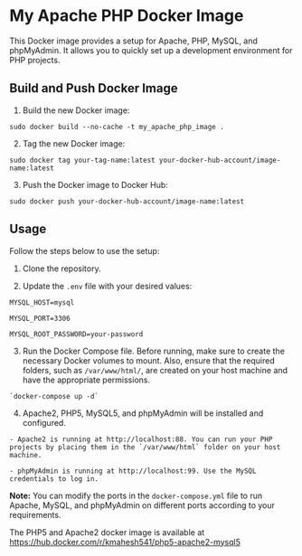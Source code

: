 # My Apache PHP Docker Image

This Docker image provides a setup for Apache, PHP, MySQL, and phpMyAdmin. It allows you to quickly set up a development environment for PHP projects.

## Build and Push Docker Image

1. Build the new Docker image:

  `sudo docker build --no-cache -t my_apache_php_image .`


2. Tag the new Docker image:

  `sudo docker tag your-tag-name:latest your-docker-hub-account/image-name:latest`


3. Push the Docker image to Docker Hub:

  `sudo docker push your-docker-hub-account/image-name:latest`


## Usage

Follow the steps below to use the setup:

  1. Clone the repository.
  
  2. Update the `.env` file with your desired values:
  
    MYSQL_HOST=mysql
    
    MYSQL_PORT=3306
    
    MYSQL_ROOT_PASSWORD=your-password
  
  
  3. Run the Docker Compose file. Before running, make sure to create the necessary Docker volumes to mount. 
  Also, ensure that the required folders, such as `/var/www/html/`, are created on your host machine and have the appropriate permissions.
  
    `docker-compose up -d`
  
  4. Apache2, PHP5, MySQL5, and phpMyAdmin will be installed and configured.
  
    - Apache2 is running at http://localhost:88. You can run your PHP projects by placing them in the `/var/www/html` folder on your host machine.
    
    - phpMyAdmin is running at http://localhost:99. Use the MySQL credentials to log in.

**Note:** You can modify the ports in the `docker-compose.yml` file to run Apache, MySQL, and phpMyAdmin on different ports according to your requirements.

The PHP5 and Apache2 docker image is available at https://hub.docker.com/r/kmahesh541/php5-apache2-mysql5

